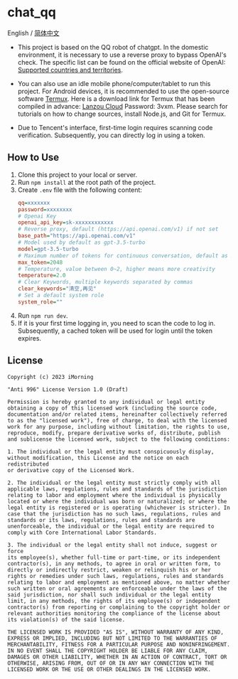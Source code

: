 # chat_qq

English / [简体中文](./README.md)

- This project is based on the QQ robot of chatgpt. In the domestic environment, it is necessary to use a reverse proxy to bypass OpenAI's check. The specific list can be found on the official website of OpenAI: [Supported countries and territories](https://platform.openai.com/docs/supported-countries/supported-countries-and-territories).

- You can also use an idle mobile phone/computer/tablet to run this project. For Android devices, it is recommended to use the open-source software [Termux](https://github.com/termux/termux-app). Here is a download link for Termux that has been compiled in advance: [Lanzou Cloud](https://imorning.lanzouy.com/b071a31ng) Password: 3vxm. Please search for tutorials on how to change sources, install Node.js, and Git for Termux.

- Due to Tencent's interface, first-time login requires scanning code verification. Subsequently, you can directly log in using a token.

## How to Use
1. Clone this project to your local or server.
2. Run `npm install` at the root path of the project.
3. Create `.env` file with the following content:
    ```ini
    qq=xxxxxxx
    password=xxxxxxxx
    # Openai Key
    openai_api_key=sk-xxxxxxxxxxxx
    # Reverse proxy, default (https://api.openai.com/v1) if not set
    base_path="https://api.openai.com/v1"
    # Model used by default as gpt-3.5-turbo
    model=gpt-3.5-turbo
    # Maximum number of tokens for continuous conversation, default as 2048(unused)
    max_token=2048
    # Temperature, value between 0~2, higher means more creativity
    temperature=2.0
    # Clear Keywords, multiple keywords separated by commas
    clear_keywords="清空,再见"
    # Set a default system role
    system_role=""
    ```
4. Run `npm run dev`.
5. If it is your first time logging in, you need to scan the code to log in. Subsequently, a cached token will be used for login until the token expires.


## License
```
Copyright (c) 2023 iMorning

"Anti 996" License Version 1.0 (Draft)

Permission is hereby granted to any individual or legal entity
obtaining a copy of this licensed work (including the source code,
documentation and/or related items, hereinafter collectively referred
to as the "licensed work"), free of charge, to deal with the licensed
work for any purpose, including without limitation, the rights to use,
reproduce, modify, prepare derivative works of, distribute, publish
and sublicense the licensed work, subject to the following conditions:

1. The individual or the legal entity must conspicuously display,
without modification, this License and the notice on each redistributed
or derivative copy of the Licensed Work.

2. The individual or the legal entity must strictly comply with all
applicable laws, regulations, rules and standards of the jurisdiction
relating to labor and employment where the individual is physically
located or where the individual was born or naturalized; or where the
legal entity is registered or is operating (whichever is stricter). In
case that the jurisdiction has no such laws, regulations, rules and
standards or its laws, regulations, rules and standards are
unenforceable, the individual or the legal entity are required to
comply with Core International Labor Standards.

3. The individual or the legal entity shall not induce, suggest or force
its employee(s), whether full-time or part-time, or its independent
contractor(s), in any methods, to agree in oral or written form, to
directly or indirectly restrict, weaken or relinquish his or her
rights or remedies under such laws, regulations, rules and standards
relating to labor and employment as mentioned above, no matter whether
such written or oral agreements are enforceable under the laws of the
said jurisdiction, nor shall such individual or the legal entity
limit, in any methods, the rights of its employee(s) or independent
contractor(s) from reporting or complaining to the copyright holder or
relevant authorities monitoring the compliance of the license about
its violation(s) of the said license.

THE LICENSED WORK IS PROVIDED "AS IS", WITHOUT WARRANTY OF ANY KIND,
EXPRESS OR IMPLIED, INCLUDING BUT NOT LIMITED TO THE WARRANTIES OF
MERCHANTABILITY, FITNESS FOR A PARTICULAR PURPOSE AND NONINFRINGEMENT.
IN NO EVENT SHALL THE COPYRIGHT HOLDER BE LIABLE FOR ANY CLAIM,
DAMAGES OR OTHER LIABILITY, WHETHER IN AN ACTION OF CONTRACT, TORT OR
OTHERWISE, ARISING FROM, OUT OF OR IN ANY WAY CONNECTION WITH THE
LICENSED WORK OR THE USE OR OTHER DEALINGS IN THE LICENSED WORK.
```